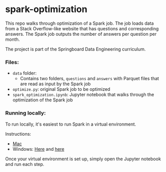 # spark-optimization

This repo walks through optimization of a Spark job. The job loads data from a Stack Overflow-like website that has questions and corresponding answers. The Spark job outputs the number of answers per question per month.

The project is part of the Springboard Data Engineering curriculum.

### Files:
- `data` folder:
  - Contains two folders, `questions` and `answers` with Parquet files that are read as input by the Spark job
- `optimize.py`: original Spark job to be optimized
- `spark_optimization.ipynb`: Jupyter notebook that walks through the optimization of the Spark job

### Running locally:

To run locally, it's easiest to run Spark in a virtual environment.

Instructions:
- [Mac](https://www.youtube.com/watch?v=MLXOy-OhWRY)
- Windows: [Here](https://www.youtube.com/watch?v=XvbEADU0IPU) and [here](https://www.youtube.com/watch?v=e_QoFQjZwqc)

Once your virtual environment is set up, simply open the Jupyter notebook and run each step.
